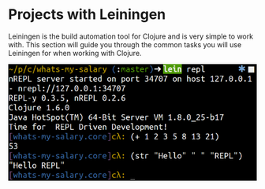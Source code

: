 # Projects with Leiningen 

  Leiningen is the build automation tool for Clojure and is very simple to work with.  This section will guide you through the common tasks you will use Leiningen for when working with Clojure.
  

![Leiningen - build automation for Clojure](../images/leiningen-repl-custom-prompt.png)


  

